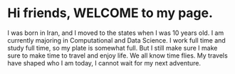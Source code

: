 <body>
<h1>Hi friends, WELCOME to my page. </h1> 
I was born in Iran, and I moved to the states when I was 10 years old. I am currently majoring in Computational and Data Science. 
I work full time and study full time, so my plate is somewhat full. But I still make sure I make sure to make time to travel and enjoy life. We all know time flies. 
My travels have shaped who I am today, I cannot wait for my next adventure. 
</body>

